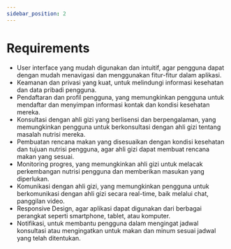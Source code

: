 ```yaml
---
sidebar_position: 2
---
```


# Requirements

- User interface yang mudah digunakan dan intuitif, agar pengguna dapat dengan mudah menavigasi dan menggunakan fitur-fitur dalam aplikasi.
- Keamanan dan privasi yang kuat, untuk melindungi informasi kesehatan dan data pribadi pengguna.
- Pendaftaran dan profil pengguna, yang memungkinkan pengguna untuk mendaftar dan menyimpan informasi kontak dan kondisi kesehatan mereka.
- Konsultasi dengan ahli gizi yang berlisensi dan berpengalaman, yang memungkinkan pengguna untuk berkonsultasi dengan ahli gizi tentang masalah nutrisi mereka.
- Pembuatan rencana makan yang disesuaikan dengan kondisi kesehatan dan tujuan nutrisi pengguna, agar ahli gizi dapat membuat rencana makan yang sesuai.
- Monitoring progres, yang memungkinkan ahli gizi untuk melacak perkembangan nutrisi pengguna dan memberikan masukan yang diperlukan.
- Komunikasi dengan ahli gizi, yang memungkinkan pengguna untuk berkomunikasi dengan ahli gizi secara real-time, baik melalui chat, panggilan video.
- Responsive Design, agar aplikasi dapat digunakan dari berbagai perangkat seperti smartphone, tablet, atau komputer.
- Notifikasi, untuk membantu pengguna dalam mengingat jadwal konsultasi atau mengingatkan untuk makan dan minum sesuai jadwal yang telah ditentukan.